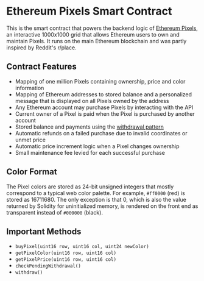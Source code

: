 # Ethereum Pixels Smart Contract

This is the smart contract that powers the backend logic of [Ethereum Pixels](https://www.ethereumpixels.com), an interactive 1000x1000 grid that allows Ethereum users to own and maintain Pixels. It runs on the main Ethereum blockchain and was partly inspired by Reddit's r/place.

## Contract Features
- Mapping of one million Pixels containing ownership, price and color information
- Mapping of Ethereum addresses to stored balance and a personalized message that is displayed on all Pixels owned by the address
- Any Ethereum account may purchase Pixels by interacting with the API
- Current owner of a Pixel is paid when the Pixel is purchased by another account
- Stored balance and payments using the [withdrawal pattern](https://medium.com/@jgm.orinoco/why-use-the-withdrawal-pattern-d5255921ca2a)
- Automatic refunds on a failed purchase due to invalid coordinates or unmet price
- Automatic price increment logic when a Pixel changes ownership
- Small maintenance fee levied for each successful purchase

## Color Format
The Pixel colors are stored as 24-bit unsigned integers that mostly correspond to a typical web color palette. For example, `#ff0000` (red) is stored as 16711680. The only exception is that 0, which is also the value returned by Solidity for uninitialized memory, is rendered on the front end as transparent instead of `#000000` (black).

## Important Methods
- `buyPixel(uint16 row, uint16 col, uint24 newColor)`
- `getPixelColor(uint16 row, uint16 col)`
- `getPixelPrice(uint16 row, uint16 col)`
- `checkPendingWithdrawal()`
- `withdraw()`
